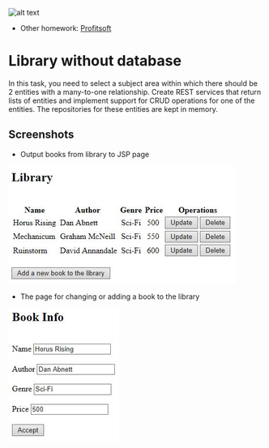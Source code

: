 ![alt text](https://www.profitsoft.ua/static/app/img/logo1.png)

* Other homework: [Profitsoft](https://github.com/DmytroAksonenko/profitsoft)

# Library without database 
In this task, you need to select a subject area within which there should be 2 entities with a many-to-one relationship. Create REST services that return lists of entities and implement support for CRUD operations for one of the entities. The repositories for these entities are kept in memory. 

## Screenshots
* Output books from library to JSP page

![alt text](https://github.com/DmytroAksonenko/ps_spring_rest/blob/main/images/pssr1.JPG?raw=true)

* The page for changing or adding a book to the library

![alt text](https://github.com/DmytroAksonenko/ps_spring_rest/blob/main/images/pssr2.JPG?raw=true)